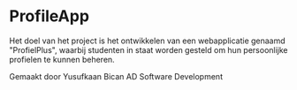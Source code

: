 # ProfileApp
Het doel van het project is het ontwikkelen van een webapplicatie genaamd "ProfielPlus", waarbij studenten in staat worden gesteld om hun persoonlijke profielen te kunnen beheren.

Gemaakt door Yusufkaan Bican
AD Software Development
